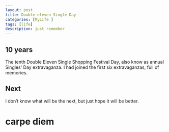 ```yaml
---
layout: post
title: Double eleven Single Day
categories: [MyLife ]
tags: [life]
description: just remember
---
```

## 10 years
The tenth Double Eleven Single Shopping Festival Day, also know as annual Singles' Day extravaganza. I had joined the first six extravaganzas, full of memories. 

## Next
I don’t know what will be the next, but just hope it will be better. 

carpe diem
=============
